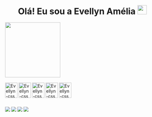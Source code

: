 <h1 align="center" >Olá! Eu sou a Evellyn Amélia  <img src="https://media.giphy.com/media/hvRJCLFzcasrR4ia7z/giphy.gif" width="30px"></h1>

<div>
  <img height="180em" src="https://github-readme-stats.vercel.app/api?username=evellynamelia&show_icons=true&theme=radical"/>
</div>

<div style="display: inline_blobk"><br>
  <img align="center" alt="Evellyn-css" height="50" width="40" src="https://cdn.jsdelivr.net/gh/devicons/devicon/icons/javascript/javascript-original.svg" />
  <img align="center" alt="Evellyn-css" height="50" width="40" src="https://cdn.jsdelivr.net/gh/devicons/devicon/icons/css3/css3-original.svg" />
  <img align="center" alt="Evellyn-css" height="50" width="40" src="https://cdn.jsdelivr.net/gh/devicons/devicon/icons/html5/html5-original.svg" />
  <img align="center" alt="Evellyn-css" height="50" width="40" src="https://cdn.jsdelivr.net/gh/devicons/devicon/icons/python/python-original.svg" />
  <img align="center" alt="Evellyn-css" height="50" width="40" src="https://cdn.jsdelivr.net/gh/devicons/devicon/icons/java/java-original.svg" />
</div>

##

<div>
  <a href="https://www.linkedin.com/in/evellyn-am%C3%A9lia-7aaa3b205/" target="_black"><img src="https://img.shields.io/badge/LinkedIn-0077B5?style=for-the-badge&logo=linkedin&logoColor=white" target="_black"></a>
  <a href="https://www.instagram.com/evllynzx/" target="_black"><img src="https://img.shields.io/badge/Instagram-E4405F?style=for-the-badge&logo=instagram&logoColor=white" target="_black"></a>
  <a href="https://www.facebook.com/profile.php?id=100069215873028&_rdc=1&_rdr" target="_black"><img src="https://img.shields.io/badge/Facebook-1877F2?style=for-the-badge&logo=facebook&logoColor=white" target="_black"></a>
  <a href="https://www.youtube.com/@llinzx9745" target="_black"><img src="https://img.shields.io/badge/YouTube-FF0000?style=for-the-badge&logo=youtube&logoColor=white" target="_black"></a>  
</div>
